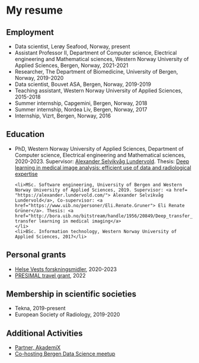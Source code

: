 ---
---
# My resume

## Employment

<ul>
<li> Data scientist, Lerøy Seafood, Norway, present</li>
<li> Assistant Professor II, Department of Computer science, Electrical engineering and Mathematical sciences, Western Norway University of Applied Sciences, Bergen, Norway, 2021-2021</li>
<li> Researcher, The Department of Biomedicine, University of Bergen, Norway, 2019-2020</li>
<li> Data scientist, Bouvet ASA, Bergen, Norway, 2019-2019</li>
<li> Teaching assistant, Western Norway University of Applied Sciences, 2015-2018</li>
<li> Summer internship, Capgemini, Bergen, Norway, 2018</li>
<li> Summer internship, Nordea Liv, Bergen, Norway, 2017</li>
<li> Internship, Vizrt, Bergen, Norway, 2016</li>
</ul>

## Education
<ul>
    <li> PhD, Western Norway University of Applied Sciences, Department of Computer science, Electrical engineering and Mathematical sciences, 2020-2023. Supervisor: <a href= "https://alexander.lundervold.com/"> Alexander Selvikvåg Lundervold</a>. Thesis: <a href="https://hvlopen.brage.unit.no/hvlopen-xmlui/handle/11250/3090119"> Deep learning in medical image analysis: efficient use of data and radiological expertise</a>
    </li>
 
    <li>MSc. Software engineering, University of Bergen and Western Norway University of Applied Sciences, 2019. Supervisor: <a href= "https://alexander.lundervold.com/"> Alexander Selvikvåg Lundervold</a>, Co-supervisor: <a href="https://www.uib.no/personer/Eli.Renate.Gruner"> Eli Renate Grüner</a>. Thesis: <a href="http://bora.uib.no/bitstream/handle/1956/20849/Deep_transfer_learning_in_medical_imaging.pdf">Deep transfer learning in medical imaging</a>
    </li>
    <li>BSc. Information technology, Western Norway University of Applied Sciences, 2017</li>
</ul>

## Personal grants 
<ul>
    <li><a href="https://helse-vest.no/nyheiter/nyheiter-2019/tildeling-av-helse-vests-forskingsmidlar-2020">Helse Vests forskningsmidler</a>, 2020-2023</li>
    <li><a href="https://mmiv.no/presimal/">PRESIMAL travel grant</a>, 2022</li>
</ul>


## Membership in scientific societies
<ul>
    <li>Tekna, 2019-present</li>
    <li>European Society of Radiology, 2019-2020</li>
</ul>

## Additional Activities

- [Partner, AkademiX](https://akademix.no/)
- [Co-hosting Bergen Data Science meetup](https://www.meetup.com/bergen-data-science-meetup/)
